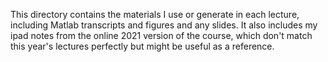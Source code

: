 This directory contains the materials I use or generate in each lecture, including Matlab transcripts and figures and any slides. It also includes my ipad notes from the online 2021 version of the course, which don't match this year's lectures perfectly but might be useful as a reference.
